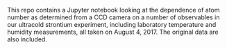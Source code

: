 This repo contains a Jupyter notebook looking at the dependence of atom number as determined from a CCD camera on a number of observables in our ultracold strontium experiment, including laboratory temperature and humidity measurements, all taken on August 4, 2017. The original data are also included.